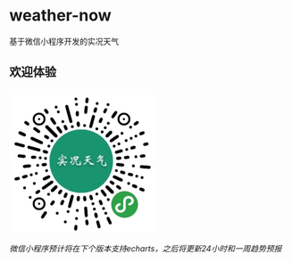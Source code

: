 # weather-now

基于微信小程序开发的实况天气

## 欢迎体验

![qcode](https://github.com/JasonLin1230/weather-now/blob/master/pics/实况天气.jpg?raw=true)

*微信小程序预计将在下个版本支持echarts，之后将更新24小时和一周趋势预报*
